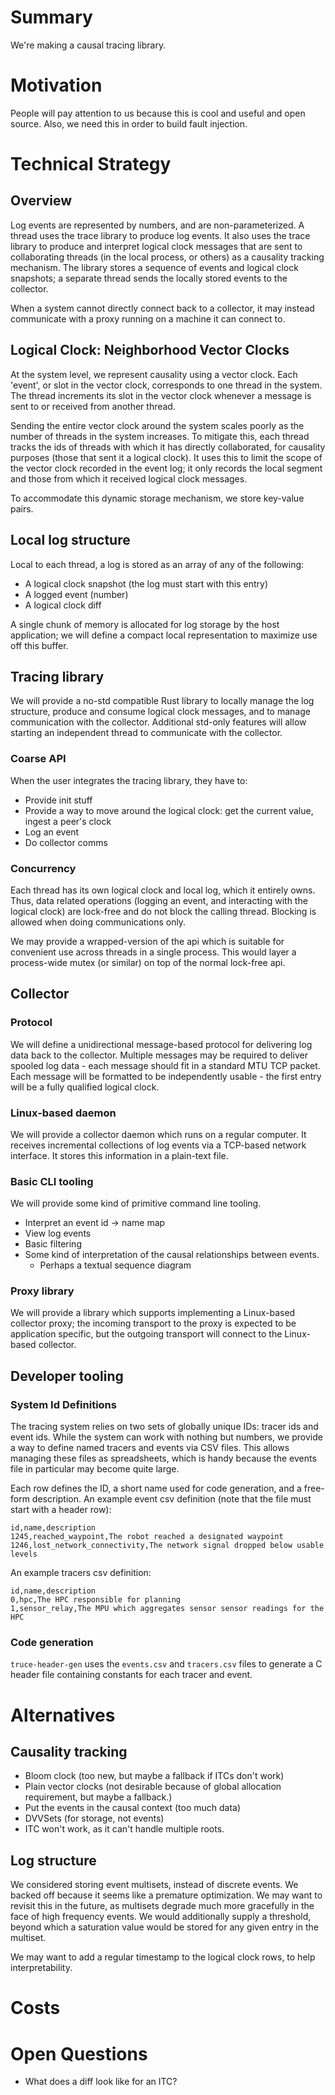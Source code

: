 # Summary
We're making a causal tracing library.

# Motivation
People will pay attention to us because this is cool and useful and open source.
Also, we need this in order to build fault injection.

# Technical Strategy
## Overview
Log events are represented by numbers, and are non-parameterized. A thread uses
the trace library to produce log events. It also uses the trace library to
produce and interpret logical clock messages that are sent to collaborating
threads (in the local process, or others) as a causality tracking mechanism. The
library stores a sequence of events and logical clock snapshots; a separate
thread sends the locally stored events to the collector.

When a system cannot directly connect back to a collector, it may instead
communicate with a proxy running on a machine it can connect to.

## Logical Clock: Neighborhood Vector Clocks
At the system level, we represent causality using a vector clock. Each 'event',
or slot in the vector clock, corresponds to one thread in the system. The thread
increments its slot in the vector clock whenever a message is sent to or
received from another thread.

Sending the entire vector clock around the system scales poorly as the number of
threads in the system increases. To mitigate this, each thread tracks the ids of
threads with which it has directly collaborated, for causality purposes (those
that sent it a logical clock). It uses this to limit the scope of the vector
clock recorded in the event log; it only records the local segment and those
from which it received logical clock messages.

To accommodate this dynamic storage mechanism, we store key-value pairs.

## Local log structure
Local to each thread, a log is stored as an array of any of the following:
- A logical clock snapshot (the log must start with this entry)
- A logged event (number)
- A logical clock diff

A single chunk of memory is allocated for log storage by the host application;
we will define a compact local representation to maximize use off this buffer.

## Tracing library
We will provide a no-std compatible Rust library to locally manage the log
structure, produce and consume logical clock messages, and to manage
communication with the collector. Additional std-only features will allow
starting an independent thread to communicate with the collector.

### Coarse API
When the user integrates the tracing library, they have to:
 - Provide init stuff
 - Provide a way to move around the logical clock: get the current value, ingest
   a peer's clock
 - Log an event
 - Do collector comms

### Concurrency
Each thread has its own logical clock and local log, which it entirely owns.
Thus, data related operations (logging an event, and interacting with the
logical clock) are lock-free and do not block the calling thread. Blocking is
allowed when doing communications only.

We may provide a wrapped-version of the api which is suitable for convenient use
across threads in a single process. This would layer a process-wide mutex (or
similar) on top of the normal lock-free api.

## Collector
### Protocol
We will define a unidirectional message-based protocol for delivering log data
back to the collector. Multiple messages may be required to deliver spooled log
data - each message should fit in a standard MTU TCP packet. Each message will
be formatted to be independently usable - the first entry will be a fully
qualified logical clock.

### Linux-based daemon
We will provide a collector daemon which runs on a regular computer. It receives
incremental collections of log events via a TCP-based network interface. It
stores this information in a plain-text file.

### Basic CLI tooling
We will provide some kind of primitive command line tooling.
- Interpret an event id -> name map
- View log events
- Basic filtering
- Some kind of interpretation of the causal relationships between events.
  - Perhaps a textual sequence diagram

### Proxy library
We will provide a library which supports implementing a Linux-based collector
proxy; the incoming transport to the proxy is expected to be application
specific, but the outgoing transport will connect to the Linux-based collector.

## Developer tooling
### System Id Definitions
The tracing system relies on two sets of globally unique IDs: tracer ids and
event ids. While the system can work with nothing but numbers, we provide a way
to define named tracers and events via CSV files. This allows managing these
files as spreadsheets, which is handy because the events file in particular may
become quite large.

Each row defines the ID, a short name used for code generation, and a free-form
description. An example event csv definition (note that the file must start with
a header row):

```csv
id,name,description
1245,reached_waypoint,The robot reached a designated waypoint
1246,lost_network_connectivity,The network signal dropped below usable levels
```

An example tracers csv definition:
```csv
id,name,description
0,hpc,The HPC responsible for planning
1,sensor_relay,The MPU which aggregates sensor sensor readings for the HPC
```

### Code generation
`truce-header-gen` uses the `events.csv` and `tracers.csv` files to generate a C
header file containing constants for each tracer and event.


# Alternatives
## Causality tracking
- Bloom clock (too new, but maybe a fallback if ITCs don't work)
- Plain vector clocks (not desirable because of global allocation requirement, but maybe a fallback.)
- Put the events in the causal context (too much data)
- DVVSets (for storage, not events)
- ITC won't work, as it can't handle multiple roots.

## Log structure
We considered storing event multisets, instead of discrete events. We backed off
because it seems like a premature optimization. We may want to revisit this in
the future, as multisets degrade much more gracefully in the face of high
frequency events. We would additionally supply a threshold, beyond which a
saturation value would be stored for any given entry in the multiset.

We may want to add a regular timestamp to the logical clock rows, to help
interpretability.

# Costs

# Open Questions
- What does a diff look like for an ITC?
